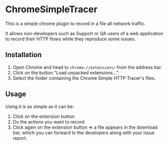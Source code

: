 # ChromeSimpleTracer

This is a simple chrome plugin to record in a file all network traffic.

It allows non-developers such as Support or QA users of a web application to record their HTTP flows while they reproduce some issues.

## Installation

1. Open Chrome and head to ```chrome://extensions/``` from the address bar.
2. Click on the button "Load unpacked extensions...".
3. Select the folder containing the Chrome Simple HTTP Tracer's files.

## Usage

Using it is as simple as it can be: 

1. Click on the extension button
2. Do the actions you want to record
3. Click again on the extension button => a file appears in the download bar, which you can forward to the developers along with your issue report.
